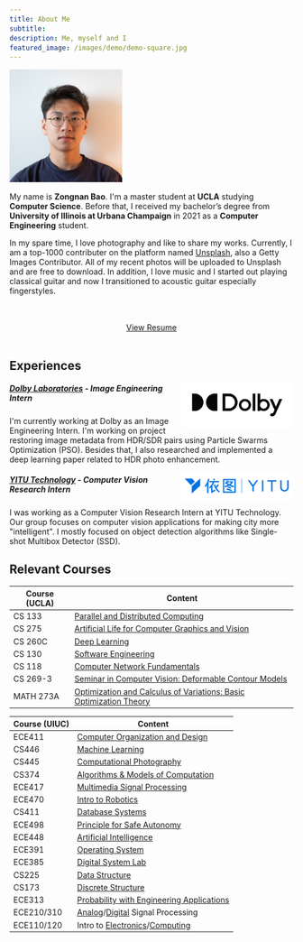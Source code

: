 ```yaml
---
title: About Me
subtitle: 
description: Me, myself and I
featured_image: /images/demo/demo-square.jpg
---
```


<img src="/images/face/zb-1000x1000.jpg" alt="drawing" width="200"/>

My name is **Zongnan Bao**. I'm a master student at **UCLA** studying **Computer Science**. Before that, I received my bachelor’s degree from **University of Illinois at Urbana Champaign** in 2021 as a **Computer Engineering** student. 

In my spare time, I love photography and like to share my works. Currently, I am a top-1000 contributer on the platform named [Unsplash](https://unsplash.com/@nick19981122), also a Getty Images Contributor. All of my recent photos will be uploaded to Unsplash and are free to download. In addition, I love music and I started out playing classical guitar and now I transitioned to acoustic guitar especially fingerstyles.





<br>
<br>
<center>
    <a href="/resume" class="button button--large">View Resume</a>
</center>


<br>

## Experiences
<img src="/images/misc/dolby.png" alt="dolby-logo" width="200" align="right"/>

##### [Dolby Laboratories](https://www.dolby.com/) - Image Engineering Intern
I'm currently working at Dolby as an Image Engineering Intern. I'm working on project restoring image metadata from HDR/SDR pairs using Particle Swarms Optimization (PSO). Besides that, I also researched and implemented a deep learning paper related to HDR photo enhancement.

<img src="/images/misc/yitu.png" alt="yitu-logo" width="200" align="right"/>

##### [YITU Technology](https://www.yitutech.com/en) - Computer Vision Research Intern
I was working as a Computer Vision Research Intern at YITU Technology. Our group focuses on computer vision applications for making city more "intelligent". I mostly focused on object detection algorithms like Single-shot Multibox Detector (SSD).

## Relevant Courses

| Course (UCLA)  | Content |
| ------------- | ------------- |
| CS 133  | [Parallel and Distributed Computing](https://www.bruinwalk.com/classes/com-sci-133/) |
| CS 275  | [Artificial Life for Computer Graphics and Vision](https://www.coursicle.com/ucla/courses/COMSCI/275/) |
| CS 260C  | [Deep Learning](https://bruinlearn.ucla.edu/courses/108940) |
| CS 130  | [Software Engineering](https://bruinlearn.ucla.edu/courses/109762) |
| CS 118  | [Computer Network Fundamentals](https://bruinlearn.ucla.edu/courses/109760) |
| CS 269-3  | [Seminar in Computer Vision: Deformable Contour Models](https://ccle.ucla.edu/course/view/21F-COMSCI269-3) |
| MATH 273A  | [Optimization and Calculus of Variations: Basic Optimization Theory](https://ccle.ucla.edu/course/view/21F-MATH273A-1) |

| Course (UIUC)  | Content |
| ------------- | ------------- |
| ECE411  | [Computer Organization and Design](https://courses.grainger.illinois.edu/ece411/fa2021/course.html) |
| CS446  | [Machine Learning](https://relate.cs.illinois.edu/course/CS446-fa20/) |
| CS445  | [Computational Photography](https://courses.engr.illinois.edu/cs445/fa2020/) |
| CS374  | [Algorithms & Models of Computation](https://courses.engr.illinois.edu/cs374/fa2020/) |
| ECE417 | [Multimedia Signal Processing](https://courses.engr.illinois.edu/ece417/fa2020/) |
| ECE470 | [Intro to Robotics](https://publish.illinois.edu/ece470-intro-robotics/syllabus/) |
| CS411  | [Database Systems](https://cs.illinois.edu/academics/courses/CS411) |
| ECE498 | [Principle for Safe Autonomy](https://publish.illinois.edu/safe-autonomy/) |
| ECE448 | [Artificial Intelligence](https://ece.illinois.edu/academics/courses/profile/ECE448) |
| ECE391 | [Operating System](https://ece.illinois.edu/academics/courses/profile/ECE391) |
| ECE385 | [Digital System Lab](https://ece.illinois.edu/academics/courses/profile/ECE385) |
| CS225  | [Data Structure](https://cs.illinois.edu/courses/profile/CS225) |
| CS173  | [Discrete Structure](https://cs.illinois.edu/courses/profile/CS173) |
| ECE313 | [Probability with Engineering Applications](https://ece.illinois.edu/academics/courses/profile/ECE313) |
| ECE210/310 | [Analog](https://ece.illinois.edu/academics/courses/profile/ECE210)/[Digital](https://ece.illinois.edu/academics/courses/profile/ECE310) Signal Processing |
| ECE110/120 | Intro to [Electronics](https://ece.illinois.edu/academics/courses/profile/ECE110)/[Computing](https://ece.illinois.edu/academics/courses/profile/ECE120)  |